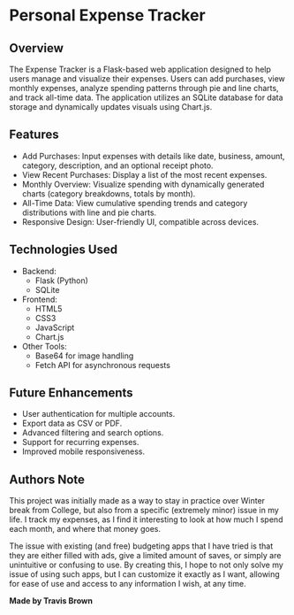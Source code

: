 # Personal Expense Tracker

## Overview

The Expense Tracker is a Flask-based web application designed to help users manage and visualize their expenses. Users can add purchases, view monthly expenses, analyze spending patterns through pie and line charts, and track all-time data. The application utilizes an SQLite database for data storage and dynamically updates visuals using Chart.js.

## Features
- Add Purchases: Input expenses with details like date, business, amount, category, description, and an optional receipt photo.
- View Recent Purchases: Display a list of the most recent expenses.
- Monthly Overview: Visualize spending with dynamically generated charts (category breakdowns, totals by month).
- All-Time Data: View cumulative spending trends and category distributions with line and pie charts.
- Responsive Design: User-friendly UI, compatible across devices.

## Technologies Used

- Backend:
  - Flask (Python)
  - SQLite
- Frontend:
  - HTML5
  - CSS3
  - JavaScript
  - Chart.js
- Other Tools:
  - Base64 for image handling
  - Fetch API for asynchronous requests

## Future Enhancements

- User authentication for multiple accounts.
- Export data as CSV or PDF.
- Advanced filtering and search options.
- Support for recurring expenses.
- Improved mobile responsiveness.

## Authors Note

This project was initially made as a way to stay in practice over Winter break from College, but also from a specific (extremely minor) issue in my life. I track my expenses, as I find it interesting to look at how much I spend each month, and where that money goes.

The issue with existing (and free) budgeting apps that I have tried is that they are either filled with ads, give a limited amount of saves, or simply are unintuitive or confusing to use. By creating this, I hope to not only solve my issue of using such apps, but I can customize it exactly as I want, allowing for ease of use and access to any information I wish, at any time.

**Made by Travis Brown**
